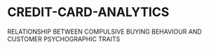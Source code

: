 # CREDIT-CARD-ANALYTICS
RELATIONSHIP BETWEEN COMPULSIVE BUYING BEHAVIOUR AND CUSTOMER PSYCHOGRAPHIC TRAITS
